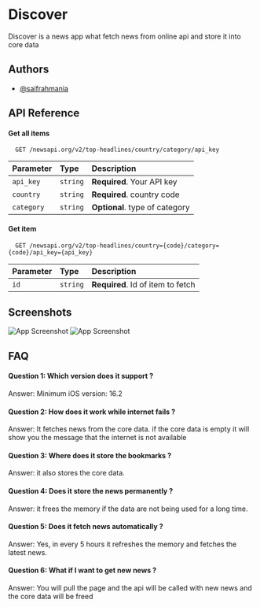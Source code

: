 
# Discover

Discover is a news app what fetch news from online api and store it into core data



## Authors

- [@saifrahmania](https://www.github.com/saifrahmania)




## API Reference

#### Get all items

```http
  GET /newsapi.org/v2/top-headlines/country/category/api_key
```

| Parameter | Type     | Description                |
| :-------- | :------- | :------------------------- |
| `api_key` | `string` | **Required**. Your API key |
| `country` | `string` | **Required**. country code |
| `category` | `string` | **Optional**. type of category |


#### Get item

```http
  GET /newsapi.org/v2/top-headlines/country={code}/category={code}/api_key={api_key}
```

| Parameter | Type     | Description                       |
| :-------- | :------- | :-------------------------------- |
| `id`      | `string` | **Required**. Id of item to fetch |




## Screenshots

![App Screenshot](https://i.ibb.co/ggj6FkX/Apple-i-Phone-11-Pro-Max-Presentation.png)
![App Screenshot](https://i.ibb.co/3WFJkkz/Apple-i-Phone-11-Pro-Max-Presentation-1.png)


## FAQ

#### Question 1: Which version does it support ? 

Answer: Minimum iOS version: 16.2

#### Question 2: How does it work while internet fails ?

Answer:  It fetches news from the core data. if the core data is empty it will show you the message that the internet is not available 

#### Question 3: Where does it store the bookmarks ?

Answer:  it also stores the core data.

#### Question 4: Does it store the news permanently ?

Answer:  it frees the memory if the data are not being used for a long time.

#### Question 5: Does it fetch news automatically ?

Answer:  Yes, in every 5 hours it refreshes the memory and fetches the latest news.

#### Question 6: What if I want to get new news ?

Answer:  You will pull the page and the api will be called with new news and the core data will be freed
